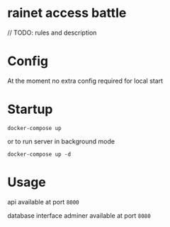 # rainet access battle

// TODO: rules and description

# Config

At the moment no extra config required for local start

# Startup

    docker-compose up

or to run server in background mode

    docker-compose up -d

# Usage

api available at port `8000`

database interface adminer available at port `8080`
